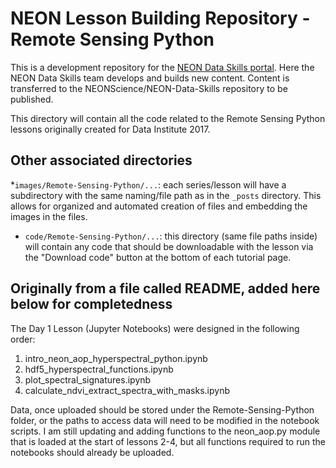 # NEON Lesson Building Repository - Remote Sensing Python
This is a development repository for the
<a href="http://www.neondataskills.org" target="_blank">NEON Data Skills portal</a>.
Here the NEON Data Skills team develops and builds new content. Content is
transferred to the NEONScience/NEON-Data-Skills repository to be published.

This directory will contain all the code related to the Remote Sensing Python
lessons originally created for Data Institute 2017.


## Other associated directories

*`images/Remote-Sensing-Python/...`: each series/lesson will have a subdirectory with the same naming/file
path as in the `_posts` directory. This allows for organized and automated
creation of files and embedding the images in the files.  
* `code/Remote-Sensing-Python/...`: this directory (same file paths inside) will contain any code that
should be downloadable with the lesson via the "Download code" button at the
bottom of each tutorial page.

## Originally from a file called README, added here below for completedness

The Day 1 Lesson (Jupyter Notebooks) were designed in the following order:

1. intro_neon_aop_hyperspectral_python.ipynb
2. hdf5_hyperspectral_functions.ipynb
3. plot_spectral_signatures.ipynb
4. calculate_ndvi_extract_spectra_with_masks.ipynb

Data, once uploaded should be stored under the Remote-Sensing-Python folder, or the paths to access data will need to be modified in the notebook scripts.
I am still updating and adding functions to the neon_aop.py module that is loaded at the start of lessons 2-4, but all functions required to run the notebooks should already be uploaded.
